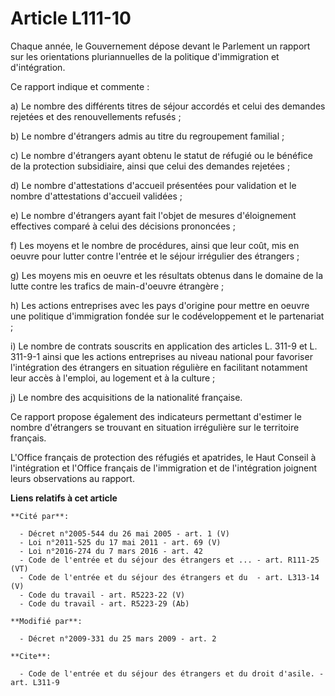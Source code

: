 # Article L111-10

Chaque année, le Gouvernement dépose devant le Parlement un rapport sur les orientations pluriannuelles de la politique
d'immigration et d'intégration. 

Ce rapport indique et commente : 

a) Le nombre des différents titres de séjour accordés et celui des demandes rejetées et des renouvellements refusés ; 

b) Le nombre d'étrangers admis au titre du regroupement familial ; 

c) Le nombre d'étrangers ayant obtenu le statut de réfugié ou le bénéfice de la protection subsidiaire, ainsi que celui des
demandes rejetées ; 

d) Le nombre d'attestations d'accueil présentées pour validation et le nombre d'attestations d'accueil validées ; 

e) Le nombre d'étrangers ayant fait l'objet de mesures d'éloignement effectives comparé à celui des décisions prononcées ; 

f) Les moyens et le nombre de procédures, ainsi que leur coût, mis en oeuvre pour lutter contre l'entrée et le séjour
irrégulier des étrangers ; 

g) Les moyens mis en oeuvre et les résultats obtenus dans le domaine de la lutte contre les trafics de main-d'oeuvre
étrangère ; 

h) Les actions entreprises avec les pays d'origine pour mettre en oeuvre une politique d'immigration fondée sur le
codéveloppement et le partenariat ; 

i) Le nombre de contrats souscrits en application des articles L. 311-9 et L. 311-9-1 ainsi que les actions entreprises au
niveau national pour favoriser l'intégration des étrangers en situation régulière en facilitant notamment leur accès à
l'emploi, au logement et à la culture ; 

j) Le nombre des acquisitions de la nationalité française. 

Ce rapport propose également des indicateurs permettant d'estimer le nombre d'étrangers se trouvant en situation irrégulière
sur le territoire français.

L'Office français de protection des réfugiés et apatrides, le Haut Conseil à l'intégration et l'Office français de
l'immigration et de l'intégration joignent leurs observations au rapport.

**Liens relatifs à cet article**

	**Cité par**:

	  - Décret n°2005-544 du 26 mai 2005 - art. 1 (V)
	  - Loi n°2011-525 du 17 mai 2011 - art. 69 (V)
	  - Loi n°2016-274 du 7 mars 2016 - art. 42
	  - Code de l'entrée et du séjour des étrangers et ... - art. R111-25 (VT)
	  - Code de l'entrée et du séjour des étrangers et du  - art. L313-14 (V)
	  - Code du travail - art. R5223-22 (V)
	  - Code du travail - art. R5223-29 (Ab)

	**Modifié par**:

	  - Décret n°2009-331 du 25 mars 2009 - art. 2

	**Cite**:

	  - Code de l'entrée et du séjour des étrangers et du droit d'asile. - art. L311-9
